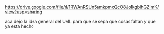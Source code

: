 https://drive.google.com/file/d/1RWAnRSUn5amkpmxQcO8Jo1kgblhGZlmK/view?usp=sharing

aca dejo la idea general  del UML para que se sepa que cosas faltan y que ya esta hecho
